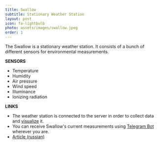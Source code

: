 ```yaml
---
title: Swallow
subtitle: Stationary Weather Station
layout: post
icon: fa-lightbulb
photo: assets/images/swallow.jpeg
order: 1
---
```


The Swallow is a stationary weather station. It consists of a bunch of different sensors for environmental measurements.

**SENSORS**
* Temperature
* Humidity
* Air pressure
* Wind speed
* Illuminance
* Ionizing radiation

**LINKS**
* The weather station is connected to the server in order to collect data and [visualize](http://www.weather.thirdpin.ru/swallow/mesowx/) it. 
* You can receive Swallow's current measurements using [Telegram Bot](https://t.me/@swallowws_bot) wherever you are.
* [Article (russian)](https://habr.com/ru/post/387589/)